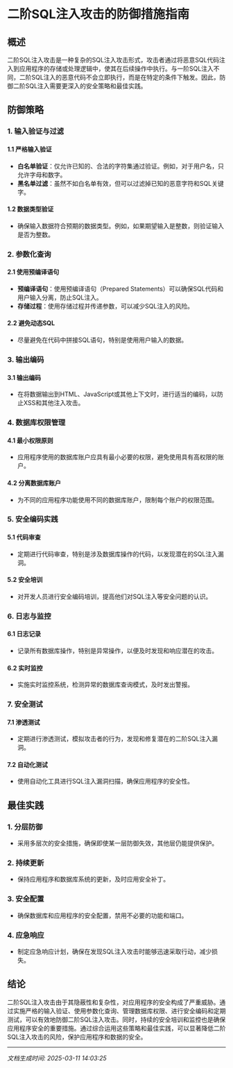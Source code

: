 # 二阶SQL注入攻击的防御措施指南

## 概述

二阶SQL注入攻击是一种复杂的SQL注入攻击形式，攻击者通过将恶意SQL代码注入到应用程序的存储或处理逻辑中，使其在后续操作中执行。与一阶SQL注入不同，二阶SQL注入的恶意代码不会立即执行，而是在特定的条件下触发。因此，防御二阶SQL注入需要更深入的安全策略和最佳实践。

## 防御策略

### 1. 输入验证与过滤

#### 1.1 严格输入验证
- **白名单验证**：仅允许已知的、合法的字符集通过验证。例如，对于用户名，只允许字母和数字。
- **黑名单过滤**：虽然不如白名单有效，但可以过滤掉已知的恶意字符和SQL关键字。

#### 1.2 数据类型验证
- 确保输入数据符合预期的数据类型。例如，如果期望输入是整数，则验证输入是否为整数。

### 2. 参数化查询

#### 2.1 使用预编译语句
- **预编译语句**：使用预编译语句（Prepared Statements）可以确保SQL代码和用户输入分离，防止SQL注入。
- **存储过程**：使用存储过程并传递参数，可以减少SQL注入的风险。

#### 2.2 避免动态SQL
- 尽量避免在代码中拼接SQL语句，特别是使用用户输入的数据。

### 3. 输出编码

#### 3.1 输出编码
- 在将数据输出到HTML、JavaScript或其他上下文时，进行适当的编码，以防止XSS和其他注入攻击。

### 4. 数据库权限管理

#### 4.1 最小权限原则
- 应用程序使用的数据库账户应具有最小必要的权限，避免使用具有高权限的账户。

#### 4.2 分离数据库账户
- 为不同的应用程序功能使用不同的数据库账户，限制每个账户的权限范围。

### 5. 安全编码实践

#### 5.1 代码审查
- 定期进行代码审查，特别是涉及数据库操作的代码，以发现潜在的SQL注入漏洞。

#### 5.2 安全培训
- 对开发人员进行安全编码培训，提高他们对SQL注入等安全问题的认识。

### 6. 日志与监控

#### 6.1 日志记录
- 记录所有数据库操作，特别是异常操作，以便及时发现和响应潜在的攻击。

#### 6.2 实时监控
- 实施实时监控系统，检测异常的数据库查询模式，及时发出警报。

### 7. 安全测试

#### 7.1 渗透测试
- 定期进行渗透测试，模拟攻击者的行为，发现和修复潜在的二阶SQL注入漏洞。

#### 7.2 自动化测试
- 使用自动化工具进行SQL注入漏洞扫描，确保应用程序的安全性。

## 最佳实践

### 1. 分层防御
- 采用多层次的安全措施，确保即使某一层防御失效，其他层仍能提供保护。

### 2. 持续更新
- 保持应用程序和数据库系统的更新，及时应用安全补丁。

### 3. 安全配置
- 确保数据库和应用程序的安全配置，禁用不必要的功能和端口。

### 4. 应急响应
- 制定应急响应计划，确保在发现SQL注入攻击时能够迅速采取行动，减少损失。

## 结论

二阶SQL注入攻击由于其隐蔽性和复杂性，对应用程序的安全构成了严重威胁。通过实施严格的输入验证、使用参数化查询、管理数据库权限、进行安全编码和定期测试，可以有效地防御二阶SQL注入攻击。同时，持续的安全培训和监控也是确保应用程序安全的重要措施。通过综合运用这些策略和最佳实践，可以显著降低二阶SQL注入攻击的风险，保护应用程序和数据的安全。

---

*文档生成时间: 2025-03-11 14:03:25*
